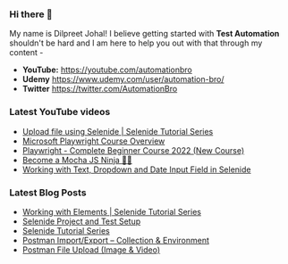 ### Hi there 👋

My name is Dilpreet Johal! I believe getting started with **Test Automation** shouldn't be hard and I am here to help you out with that through my content -

- **YouTube:** https://youtube.com/automationbro
- **Udemy** https://www.udemy.com/user/automation-bro/
- **Twitter** https://twitter.com/AutomationBro

### Latest YouTube videos

<!-- YOUTUBE-VIDEOS-LIST:START -->
- [Upload file using Selenide | Selenide Tutorial Series](https://www.youtube.com/watch?v=MA8QC4Eoaps)
- [Microsoft Playwright Course Overview](https://www.youtube.com/watch?v=OfSsQrle8T4)
- [Playwright - Complete Beginner Course 2022 &lpar;New Course&rpar;](https://www.youtube.com/watch?v=3lqJrwJJ-AM)
- [Become a Mocha JS Ninja 🥷🏻](https://www.youtube.com/watch?v=oIVjjCFmTAY)
- [Working with Text, Dropdown and Date Input Field in Selenide](https://www.youtube.com/watch?v=WiRtmHs-V8c)
<!-- YOUTUBE-VIDEOS-LIST:END -->


### Latest Blog Posts
<!-- BLOG-POST-LIST:START -->
- [Working with Elements | Selenide Tutorial Series](https://automationbro.com/blog/selenide-working-with-elements/?utm_source=rss&utm_medium=rss&utm_campaign=selenide-working-with-elements)
- [Selenide Project and Test Setup](https://automationbro.com/blog/selenide-project-and-test-setup/?utm_source=rss&utm_medium=rss&utm_campaign=selenide-project-and-test-setup)
- [Selenide Tutorial Series](https://automationbro.com/blog/selenide-tutorial-series/?utm_source=rss&utm_medium=rss&utm_campaign=selenide-tutorial-series)
- [Postman Import/Export – Collection &amp; Environment](https://automationbro.com/blog/postman-import-export/?utm_source=rss&utm_medium=rss&utm_campaign=postman-import-export)
- [Postman File Upload &lpar;Image &amp; Video&rpar;](https://automationbro.com/blog/postman-file-upload/?utm_source=rss&utm_medium=rss&utm_campaign=postman-file-upload)
<!-- BLOG-POST-LIST:END -->
